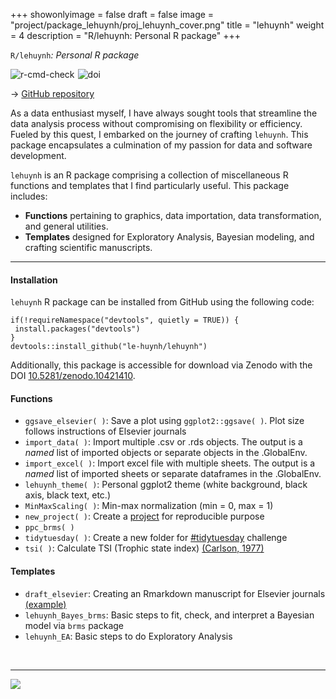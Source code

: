 +++
showonlyimage = false
draft = false
image = "project/package_lehuynh/proj_lehuynh_cover.png"
title = "lehuynh"
weight = 4
description = "R/lehuynh: Personal R package"
+++

`R/lehuynh`*: Personal R package*  

[<img align="left" alt="r-cmd-check" style="margin-right: 5px;" src="https://github.com/le-huynh/lehuynh/actions/workflows/R-CMD-check.yaml/badge.svg" />](https://github.com/le-huynh/lehuynh/actions/workflows/R-CMD-check.yaml)  

[<img align="left" alt="doi" src="https://zenodo.org/badge/389311777.svg" />](https://zenodo.org/doi/10.5281/zenodo.10421410)  

<br>

→ [GitHub repository](https://github.com/le-huynh/lehuynh)  


As a data enthusiast myself, I have always sought tools that streamline the data analysis process without compromising on flexibility or efficiency. 
Fueled by this quest, I embarked on the journey of crafting `lehuynh`. 
This package encapsulates a culmination of my passion for data and software development.  

`lehuynh` is an R package comprising a collection of miscellaneous R functions and templates that I find particularly useful. 
This package includes: 
- **Functions** pertaining to graphics, data importation, data transformation, and general utilities.  
- **Templates** designed for Exploratory Analysis, Bayesian modeling, and crafting scientific manuscripts.  

<hr>

#### Installation

`lehuynh` R package can be installed from GitHub using the following code:

```
if(!requireNamespace("devtools", quietly = TRUE)) {
 install.packages("devtools")
}
devtools::install_github("le-huynh/lehuynh")
```

Additionally, this package is accessible for download via Zenodo with the DOI [10.5281/zenodo.10421410](https://zenodo.org/doi/10.5281/zenodo.10421410).


#### Functions
- `ggsave_elsevier( )`: Save a plot using `ggplot2::ggsave( )`. Plot size follows instructions of Elsevier journals
- `import_data( )`: Import multiple .csv or .rds objects. The output is a *named* list of imported objects or separate objects in the .GlobalEnv.
- `import_excel( )`: Import excel file with multiple sheets. The output is a *named* list of imported sheets or separate dataframes in the .GlobalEnv. 
- `lehuynh_theme( )`: Personal ggplot2 theme (white background, black axis, black text, etc.)
- `MinMaxScaling( )`: Min-max normalization (min = 0, max = 1)
- `new_project( )`: Create a [project](https://github.com/SchlossLab/new_project) for reproducible purpose
- `ppc_brms( )`
- `tidytuesday( )`: Create a new folder for [#tidytuesday](https://github.com/rfordatascience/tidytuesday) challenge
- `tsi( )`: Calculate TSI (Trophic state index) [(Carlson, 1977)](https://doi.org/10.4319/lo.1977.22.2.0361)


#### Templates
- `draft_elsevier`: Creating an Rmarkdown manuscript for Elsevier journals [(example)](https://github.com/le-huynh/writing_journal_article_in_rmarkdown)
- `lehuynh_Bayes_brms`: Basic steps to fit, check, and interpret a Bayesian model via `brms` package
- `lehuynh_EA`: Basic steps to do Exploratory Analysis

<br/>

<hr>

[![](../proj_lehuynhv010.png)](https://zenodo.org/records/10421411)

